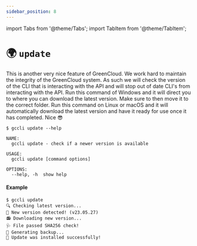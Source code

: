 ```yaml
---
sidebar_position: 8
---
```


import Tabs from '@theme/Tabs';
import TabItem from '@theme/TabItem';

# 🌍 `update`

This is another very nice feature of GreenCloud. We work hard to maintain the integrity of the GreenCloud system. As such we will check the version of the CLI that is interacting with the API and will stop out of date CLI's from interacting with the API. Run this command of Windows and it will direct you to where you can download the latest version. Make sure to then move it to the correct folder. Run this command on Linux or macOS and it will automatically download the latest version and have it ready for use once it has completed. Nice 😎

```
$ gccli update --help
```

```
NAME:
  gccli update - check if a newer version is available

USAGE:
  gccli update [command options]

OPTIONS:
  --help, -h  show help
```

#### Example
<cliWindow>

```text {1}
$ gccli update
🔍 Checking latest version...
🌱 New version detected! (v23.05.27)
📻 Downloading new version...
🩺 File passed SHA256 check!
💾 Generating backup...
🚀 Update was installed successfully!
```

</cliWindow>

